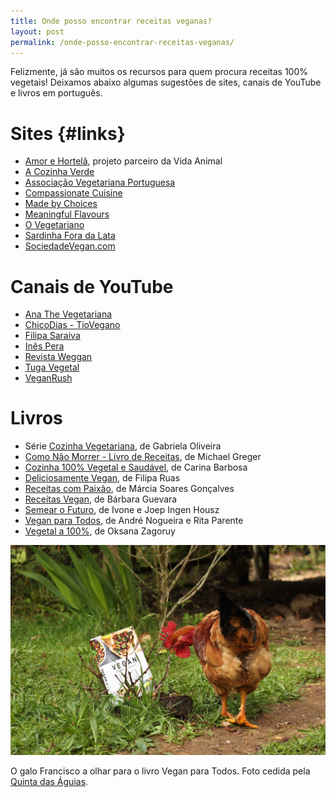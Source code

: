 ```yaml
---
title: Onde posso encontrar receitas veganas?
layout: post
permalink: /onde-posso-encontrar-receitas-veganas/
---
```


Felizmente, já são muitos os recursos para quem procura receitas 100% vegetais! Deixamos abaixo algumas sugestões de sites, canais de YouTube e livros em português.

# Sites {#links}

* [Amor e Hortelã](https://www.amorehortela.pt/p/receitas.html), projeto parceiro da Vida Animal
* [A Cozinha Verde](https://acozinhaverde.blogs.sapo.pt/tag/receitas)
* [Associação Vegetariana Portuguesa](https://www.avp.org.pt/receitas)
* [Compassionate Cuisine](https://compassionatecuisineblog.com/receitas/)
* [Made by Choices](https://madebychoices.pt/receitas-saudaveis)
* [Meaningful Flavours](https://www.meaningfulflavours.com/category/receitas/)
* [O Vegetariano](http://ovegetariano.pt/asreceitas/receitas/)
* [Sardinha Fora da Lata](https://sardinhaforadalata.com/receitas-categorias)
* [SociedadeVegan.com](https://sociedadevegan.com/category/receitas-vegan)

# Canais de YouTube
* [Ana The Vegetariana](https://www.youtube.com/channel/UCNazaaZA5SiUpgXHXVhjHtA)
* [ChicoDias - TioVegano](https://www.youtube.com/watch?v=Ai1rvFr-ojM)
* [Filipa Saraiva](https://www.youtube.com/channel/UC18HiAPHfa7aFBQDcsXhwig)
* [Inês Pera](https://www.youtube.com/channel/UCXoHIQIbFrE6HAX6jzHX6mQ)
* [Revista Weggan](https://www.youtube.com/channel/UCSNJk1wttQPIV5oiiFJQk9A)
* [Tuga Vegetal](https://www.youtube.com/c/TugaVegetal)
* [VeganRush](https://www.youtube.com/channel/UC0bhy4T_OCfVDj74SBzoUvA)

# Livros

* Série [Cozinha Vegetariana](http://gabrielaoliveira.weebly.com/livros.html), de Gabriela Oliveira
* [Como Não Morrer - Livro de Receitas](https://www.leyaonline.com/pt/livros/saude/como-nao-morrer-livro-de-receitas/), de Michael Greger
* [Cozinha 100% Vegetal e Saudável](https://nascente.pt/livros/cozinha-100-vegetal-e-saudavel), de Carina Barbosa
* [Deliciosamente Vegan](https://www.gostodeler.pt/libros/deliciosamente-vegan/MPT-001346), de Filipa Ruas
* [Receitas com Paixão](https://www.arteplural.pt/produtos/ficha/receitas-com-paixao/19596100), de Márcia Soares Gonçalves
* [Receitas Vegan](https://www.euroimpalabooks.com/produtos/173542/receitas-vegan), de Bárbara Guevara
* [Semear o Futuro](https://www.fnac.pt/Semear-o-Futuro-Joep-Ingen-Housz/a7146373), de Ivone e Joep Ingen Housz
* [Vegan para Todos](https://www.zeroaoito.pt/product-page/vegan-para-todos), de André Nogueira e Rita Parente
* [Vegetal a 100%](https://influencia.com.pt/livros/vegetal-a-100), de Oksana Zagoruy

![[Foto do galo Francisco a olhar para o livro Vegan para Todos]](/assets/images/quinta_aguias_galo_livro_vegano.jpg "O galo Francisco a olhar para o livro Vegan para Todos")

<div class="img-caption">O galo Francisco a olhar para o livro Vegan para Todos. Foto cedida pela <a href="https://www.facebook.com/associacaoquintadasaguias/photos/1700592383366526">Quinta das Águias</a>.</div>
